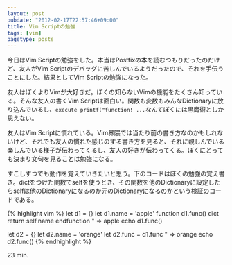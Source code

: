 ```yaml
---
layout: post
pubdate: "2012-02-17T22:57:46+09:00"
title: Vim Scriptの勉強
tags: [vim]
pagetype: posts
---
```

今日はVim Scriptの勉強をした。本当はPostfixの本を読むつもりだったのだけど、友人がVim Scriptのデバッグに苦しんでいるようだったので、それを手伝うことにした。結果としてVim Scriptの勉強になった。

友人はぼくよりVimが大好きだ。ぼくの知らないVimの機能をたくさん知っている。そんな友人の書くVim Scriptは面白い。関数も変数もみんなDictionaryに放り込んでいるし、`execute printf("function! ...`なんてぼくには黒魔術としか思えない。

友人はVim Scriptに慣れている。Vim界隈では当たり前の書き方なのかもしれないけど、それでも友人の慣れた感じのする書き方を見ると、それに親しんでいる楽しんでいる様子が伝わってくるし、友人の好きが伝わってくる。ぼくにとっても決まり文句を見ることは勉強になる。

すこしずつでも動作を覚えていきたいと思う。下のコードはぼくの勉強の覚え書き。dictをつけた関数でselfを使うとき、その関数を他のDictionaryに設定したらselfは他のDictionaryになるのか元のDictionaryになるのかという検証のコードである。

{% highlight vim %}
let d1 = {}
let d1.name = 'apple'
function d1.func() dict
  return self.name
endfunction
" => apple
echo d1.func()

let d2 = {}
let d2.name = 'orange'
let d2.func = d1.func
" => orange
echo d2.func()
{% endhighlight %}

23 min.
